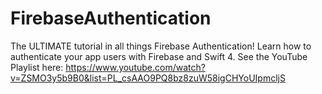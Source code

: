 # FirebaseAuthentication

The ULTIMATE tutorial in all things Firebase Authentication! Learn how to authenticate your app users with Firebase and Swift 4.
See the YouTube Playlist here: https://www.youtube.com/watch?v=ZSMO3y5b9B0&list=PL_csAAO9PQ8bz8zuW58igCHYoUIpmcljS
